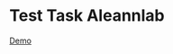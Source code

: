 # Test Task Aleannlab
[Demo](https://test-task-aleann-lab.vercel.app/job-posts/635ee6d35a5f2c48812b22be)
